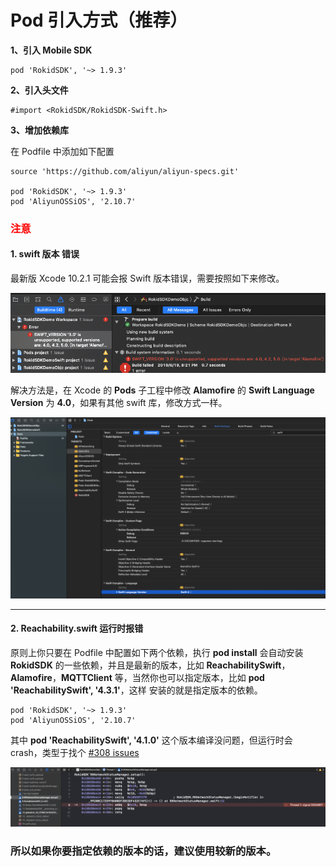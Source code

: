 # Pod 引入方式（推荐）

**1、引入 Mobile SDK**

```
pod 'RokidSDK', '~> 1.9.3'
```

**2、引入头文件**

```
#import <RokidSDK/RokidSDK-Swift.h>
```

**3、增加依赖库**

在 Podfile 中添加如下配置

```
source 'https://github.com/aliyun/aliyun-specs.git'

pod 'RokidSDK', '~> 1.9.3'
pod 'AliyunOSSiOS', '2.10.7'

```

### <font color=#ff0000>注意</font>

#### 1. swift 版本 错误

最新版 Xcode 10.2.1 可能会报 Swift 版本错误，需要按照如下来修改。

![如下图](media/alamofire-error.png)

解决方法是，在 Xcode 的 **Pods** 子工程中修改 **Alamofire** 的 **Swift Language Version** 为 **4.0**，如果有其他 swift 库，修改方式一样。

![如图](media/swift-version-error.png)

---

#### 2. Reachability.swift 运行时报错

原则上你只要在 Podfile 中配置如下两个依赖，执行 **pod install** 会自动安装 **RokidSDK** 的一些依赖，并且是最新的版本，比如 **ReachabilitySwift**，**Alamofire**，**MQTTClient** 等，当然你也可以指定版本，比如 **pod 'ReachabilitySwift', '4.3.1'**，这样 安装的就是指定版本的依赖。
```
pod 'RokidSDK', '~> 1.9.3'
pod 'AliyunOSSiOS', '2.10.7'

```

其中 **pod 'ReachabilitySwift', '4.1.0'** 这个版本编译没问题，但运行时会 crash，类型于找个 [#308 issues](https://github.com/ashleymills/Reachability.swift/issues/308)

![如图](media/reachability_run_error.png)

### **所以如果你要指定依赖的版本的话，建议使用较新的版本。**